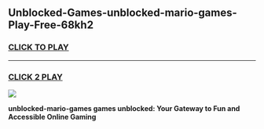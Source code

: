 
## Unblocked-Games-unblocked-mario-games-Play-Free-68kh2
<h3>
<a href="https://premium76.site?title=unblocked-mario-games&ref=10A">CLICK TO PLAY</a></h3>
<hr>

<h3>
<a href="https://premium76.site?title=unblocked-mario-games&ref=10A">CLICK 2 PLAY</a>
  
</h3>

<a href="https://premium76.site?title=unblocked-mario-games&ref=10A"><img src="https://clearcache.store/games.png"></a>


**unblocked-mario-games games unblocked: Your Gateway to Fun and Accessible Online Gaming**
